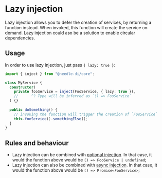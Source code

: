 
# Lazy injection

Lazy injection allows you to defer the creation of services, by returning a function instead. When invoked, this function
will create the service on demand. Lazy injection could aso be a solution to enable circular dependencies.

## Usage

In order to use lazy injection, just pass `{ lazy: true }`:

```typescript
import { inject } from "@needle-di/core";

class MyService {
  constructor(
    private fooService = inject(FooService, { lazy: true }),
    //      ^? Type will be inferred as `() => FooService`
  ) {}
  
  public doSomething() {
    // invoking the function will trigger the creation of `FooService`
    this.fooService().somethingElse();
  }
}
```

## Rules and behaviour

* Lazy injection can be combined with [optional injection](./optional-injection.md). In that case, it would the 
  function above would be `() => FooService | undefined`;
* Lazy injection can also be combined with [async injection](./async-injection.md). In that case, it would the
  function above would be `() => Promise<FooService>`;
